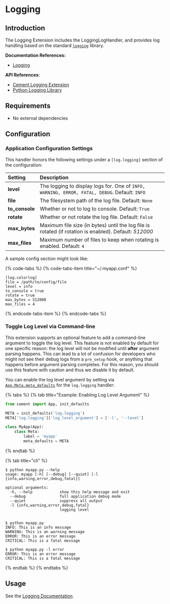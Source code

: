 # Logging

## Introduction

The Logging Extension includes the LoggingLogHandler, and provides log handling based on the standard [`logging`](https://docs.python.org/3.6/library/logging.html#logging.Logger) library.

**Documentation References:**

* [Logging](../core-foundation/logging-1.md)

**API References:**

* [Cement Logging Extension](https://cement.readthedocs.io/en/2.99/api/ext/ext_logging/)
* [Python Logging Library](https://docs.python.org/3/library/logging.html)

## Requirements

* No external dependencies

## Configuration

### Application Configuration Settings

This handler honors the following settings under a `[log.logging]` section of the configuration:

| **Setting** | **Description** |
| :--- | :--- |
| **level** | The logging to display logs for. One of `INFO, WARNING, ERROR, FATAL, DEBUG`. Default: `INFO` |
| **file** | The filesystem path of the log file.  Default: `None` |
| **to\_console** | Whether or not to log to console.  Default: `True` |
| **rotate** | Whether or not rotate the log file.  Default: `False` |
| **max\_bytes** | Maximum file size \(in bytes\) until the log file is rotated \(if rotation is enabled\).  Default: _512000_ |
| **max\_files** | Maximum number of files to keep when rotating is enabled.  Default: `4` |



A sample config section might look like:

{% code-tabs %}
{% code-tabs-item title="~/.myapp.conf" %}
```text
[log.colorlog]
file = /path/to/config/file
level = info
to_console = true
rotate = true
max_bytes = 512000
max_files = 4
```
{% endcode-tabs-item %}
{% endcode-tabs %}

### **Toggle Log Level via Command-line**

This extension supports an optional feature to add a command-line argument to toggle the log level. This feature is not enabled by default for one specific reason: the log level will not be modified until **after** argument parsing happens. This can lead to a lot of confusion for developers who might not see their debug logs from a `pre_setup` hook, or anything that happens before argument parsing completes. For this reason, you should use this feature with caution and thus we disable it by default.

You can enable the log level argument by setting via [`App.Meta.meta_defaults`](https://cement.readthedocs.io/en/2.99/api/core/foundation/#cement.core.foundation.App.Meta.meta_defaults) for the `log.logging` handler:

{% tabs %}
{% tab title="Example: Enabling Log Level Argument" %}
```python
from cement import App, init_defaults

META = init_defaults('log.logging')
META['log.logging']['log_level_argument'] = ['-l', '--level']

class MyApp(App):
    class Meta:
        label = 'myapp'
        meta_defaults = META
```
{% endtab %}

{% tab title="cli" %}
```text
$ python myapp.py --help
usage: myapp [-h] [--debug] [--quiet] [-l {info,warning,error,debug,fatal}]

optional arguments:
  -h, --help            show this help message and exit
  --debug               full application debug mode
  --quiet               suppress all output
  -l {info,warning,error,debug,fatal}
                        logging level


$ python myapp.py
INFO: This is an info message
WARNING: This is an warning message
ERROR: This is an error message
CRITICAL: This is a fatal message

$ python myapp.py -l error
ERROR: This is an error message
CRITICAL: This is a fatal message
```
{% endtab %}
{% endtabs %}

## Usage

See the [Logging Documentation](../core-foundation/logging-1.md).

